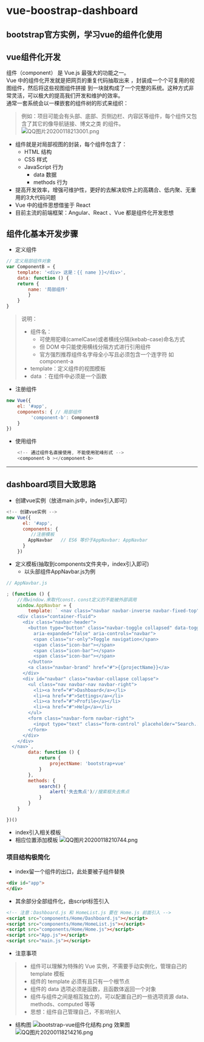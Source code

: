 # vue-boostrap-dashboard
bootstrap官方实例，学习vue的组件化使用
---
## vue组件化开发
组件（component） 是 Vue.js 最强大的功能之一。  
Vue 中的组件化开发就是把网页的重复代码抽取出来 ，封装成一个个可复用的视图组件，然后将这些视图组件拼接
到一块就构成了一个完整的系统。这种方式非常灵活，可以极大的提高我们开发和维护的效率。  
通常一套系统会以一棵嵌套的组件树的形式来组织：  
> 例如：项目可能会有头部、底部、页侧边栏、内容区等组件，每个组件又包含了其它的像导航链接、博文之类
的组件。  
![QQ图片20200118213001.png](https://i.loli.net/2020/01/18/dpXyeV5cTNmhxRD.png)
+ 组件就是对局部视图的封装，每个组件包含了：
    + HTML 结构
    + CSS 样式
    + JavaScript 行为
        + data 数据
        + methods 行为
+ 提高开发效率，增强可维护性，更好的去解决软件上的高耦合、低内聚、无重用的3大代码问题
+ Vue 中的组件思想借鉴于 React
+ 目前主流的前端框架：Angular、React 、Vue 都是组件化开发思想

## 组件化基本开发步骤
+ 定义组件
~~~js
// 定义局部组件对象
var ComponentB = {
    template: '<div> 这是：{{ name }}</div>',
    data: function () {
    return {
        name: '局部组件'
        }
    }
}
~~~
> 说明：
> + 组件名：
>   + 可使用驼峰(camelCase)或者横线分隔(kebab-case)命名方式
>   + 但 DOM 中只能使用横线分隔方式进行引用组件
>   + 官方强烈推荐组件名字母全小写且必须包含一个连字符 如 component-a
> + template：定义组件的视图模板
> + data ：在组件中必须是一个函数
+ 注册组件
~~~js
new Vue({
    el: '#app',
    components: { // 局部组件
         'component-b': ComponentB
    }
})

~~~
+ 使用组件
~~~js
    <!-- 通过组件名直接使用, 不能使用驼峰形式 -->
    <component-b ></component-b>
~~~
----
## dashboard项目大致思路
+ 创建vue实例（放进main.js中，index引入即可）
~~~js
<!-- 创建vue实例 -->
new Vue({
      el: '#app',
      components: {
         //注册模板
        AppNavbar   // ES6 等价于AppNavbar: AppNavbar
      }
    })
~~~
+ 定义模板(抽取到components文件夹中，index引入即可)
    + 以头部组件AppNavbar.js为例 
~~~js
// AppNavbar.js

; (function () {
    //用window.来取代const，const定义的不能被外部调用
    window.AppNavbar = {
        template: ` <nav class="navbar navbar-inverse navbar-fixed-top">
    <div class="container-fluid">
      <div class="navbar-header">
        <button type="button" class="navbar-toggle collapsed" data-toggle="collapse" data-target="#navbar"
          aria-expanded="false" aria-controls="navbar">
          <span class="sr-only">Toggle navigation</span>
          <span class="icon-bar"></span>
          <span class="icon-bar"></span>
          <span class="icon-bar"></span>
        </button>
        <a class="navbar-brand" href="#">{{projectName}}</a>
      </div>
      <div id="navbar" class="navbar-collapse collapse">
        <ul class="nav navbar-nav navbar-right">
          <li><a href="#">Dashboard</a></li>
          <li><a href="#">Settings</a></li>
          <li><a href="#">Profile</a></li>
          <li><a href="#">Help</a></li>
        </ul>
        <form class="navbar-form navbar-right">
          <input type="text" class="form-control" placeholder="Search..." @blur="search">
        </form>
      </div>
    </div>
  </nav>`,
        data: function () {
            return {
                projectName: 'bootstrap+vue'
            }
        },
        methods: {
            search() {
                alert('失去焦点')//搜索框失去焦点
            }
        }
    }

})()
~~~
+ index引入相关模板  
+  相应位置添加模板
![QQ图片20200118210744.png](https://i.loli.net/2020/01/18/YGldchTVJMnZoax.png)

### 项目结构极简化

+  index留一个组件的出口，此处要被子组件替换 
~~~html
<div id="app">
</div>
~~~
+ 其余部分全部组件化，由script标签引入
~~~html
<!-- 注意：Dashboard.js 和 HomeList.js 要在 Home.js 前面引入 -->
<script src="components/Home/Dashboard.js"></script>
<script src="components/Home/HomeList.js"></script>
<script src="components/Home/Home.js"></script>
<script src="App.js"></script>
<script src="main.js"></script>
~~~
+ 注意事项
>   + 组件可以理解为特殊的 Vue 实例，不需要手动实例化，管理自己的 template 模板
>   + 组件的 template 必须有且只有一个根节点
>   + 组件的 data 选项必须是函数，且函数体返回一个对象
>   + 组件与组件之间是相互独立的，可以配置自己的一些选项资源 data、methods、computed 等等
>   + 思想：组件自己管理自己，不影响别人

+ 结构图
![bootstrap-vue组件化结构.png](https://i.loli.net/2020/01/18/O9G45WqrBNAMKhF.png)
效果图
![QQ图片20200118214216.png](https://i.loli.net/2020/01/18/xITjbgJci6aQnhK.png)
